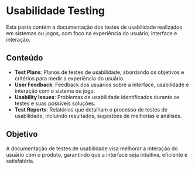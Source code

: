 # Usabilidade Testing

Esta pasta contém a documentação dos testes de usabilidade realizados em sistemas ou jogos, com foco na experiência do usuário, interface e interação.

## Conteúdo
- **Test Plans**: Planos de testes de usabilidade, abordando os objetivos e critérios para medir a experiência do usuário.
- **User Feedback**: Feedback dos usuários sobre a interface, usabilidade e interação com o sistema ou jogo.
- **Usability Issues**: Problemas de usabilidade identificados durante os testes e suas possíveis soluções.
- **Test Reports**: Relatórios que detalham o processo de testes de usabilidade, incluindo resultados, sugestões de melhorias e análises.

## Objetivo
A documentação de testes de usabilidade visa melhorar a interação do usuário com o produto, garantindo que a interface seja intuitiva, eficiente e satisfatória.
